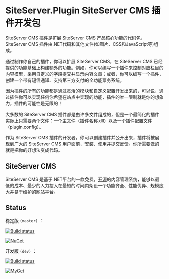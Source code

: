 ﻿# SiteServer.Plugin SiteServer CMS 插件开发包

SiteServer CMS 插件是扩展 SiteServer CMS 产品核心功能的代码包，SiteServer CMS 插件由.NET代码和其他文件(如图片、CSS和JavaScript等)组成。

通过制作你自己的插件，你可以扩展 SiteServer CMS，在 SiteServer CMS 已经提供的功能基础上构建额外的功能。例如，你可以编写一个插件来控制对应栏目的内容模型，采用自定义的字段提交并显示内容文章；或者，你可以编写一个插件，创建一个带有短信通知、支持第三方支付的全功能票务系统。

因为插件的所有的功能都是通过灵活的模块和自定义配置开发出来的，可以说，通过插件你可以实现任何你希望在站点中实现的功能，插件的唯一限制就是你的想象力，插件的可能性是无限的！

大多数的 SiteServer CMS 插件都是由许多文件组成的，但是一个最简化的插件实际上只需要两个文件：一个主文件（插件名称.dll）以及一个插件配置文件（plugin.config）。

作为 SiteServer CMS 插件的开发者，你可以创建插件并公开出来，插件将被展现到广大的 SiteServer CMS 用户面前，安装、使用并提交反馈。你所需要做的就是把你的好想法变成代码。

## SiteServer CMS

SiteServer CMS 是基于.NET平台的一款免费，[开源](https://github.com/siteserver/cms)的内容管理系统，能够以最低的成本、最少的人力投入在最短的时间内架设一个功能齐全、性能优异、规模庞大并易于维护的网站平台。

## Status

稳定版 `(master)` ：


[![Build status](https://ci.appveyor.com/api/projects/status/dv89ciqao5u9fjgv/branch/master?svg=true)](https://ci.appveyor.com/project/starlying/siteserver-plugin/branch/master)

[![NuGet](https://img.shields.io/nuget/v/SiteServer.Plugin.svg)](https://www.nuget.org/packages/SiteServer.Plugin)


开发版 `(dev)` ：

[![Build status](https://ci.appveyor.com/api/projects/status/dv89ciqao5u9fjgv/branch/dev?svg=true)](https://ci.appveyor.com/project/starlying/siteserver-plugin/branch/dev)

[![MyGet](https://img.shields.io/myget/siteserver/vpre/SiteServer.Plugin.svg)](https://myget.org/feed/siteserver/package/nuget/SiteServer.Plugin)